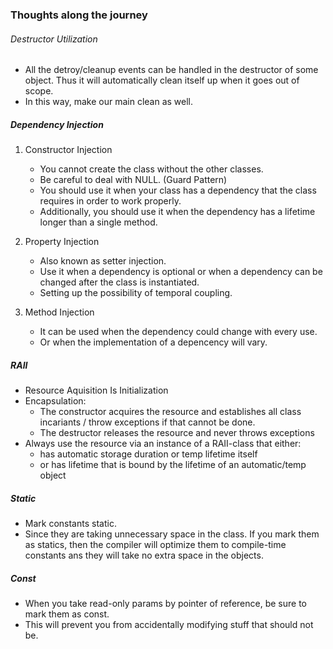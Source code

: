 ### Thoughts along the journey

###### Destructor Utilization
* All the detroy/cleanup events can be handled in the destructor of some object. Thus it will automatically clean itself up when it goes out of scope.
* In this way, make our main clean as well.

##### Dependency Injection
1. Constructor Injection
   * You cannot create the class without the other classes.
   * Be careful to deal with NULL. (Guard Pattern)
   * You should use it when your class has a dependency that the class requires in order to work properly.
   * Additionally, you should use it when the dependency has a lifetime longer than a single method.

2. Property Injection
   * Also known as setter injection.
   * Use it when a dependency is optional or when a dependency can be changed after the class is instantiated. 
   * Setting up the possibility of temporal coupling.

3. Method Injection
   * It can be used when the dependency could change with every use.
   * Or when the implementation of a depencency will vary.


##### RAII
* Resource Aquisition Is Initialization
* Encapsulation:
  - The constructor acquires the resource and establishes all class incariants / throw exceptions if that cannot be done.
  - The destructor releases the resource and never throws exceptions
* Always use the resource via an instance of a RAII-class that either:
  - has automatic storage duration or temp lifetime itself
  - or has lifetime that is bound by the lifetime of an automatic/temp object

##### Static
* Mark constants static.
* Since they are taking unnecessary space in the class. If you mark them as statics, then the compiler will optimize them to compile-time constants ans they will take no extra space in the objects.

##### Const
* When you take read-only params by pointer of reference, be sure to mark them as const. 
* This will prevent you from accidentally modifying stuff that should not be.